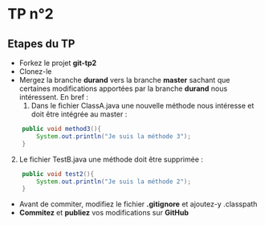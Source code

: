 # TP n°2

## Etapes du TP

* Forkez le projet __git-tp2__
* Clonez-le
* Mergez la branche  __durand__  vers la branche  __master__  sachant que certaines modifications apportées par la branche   __durand__   nous intéressent. En bref : 
  1. Dans le fichier ClassA.java une nouvelle méthode nous intéresse et doit être intégrée au master :

```java
    public void method3(){
	    System.out.println("Je suis la méthode 3");
    }
```

  2. Le fichier TestB.java une méthode doit être supprimée : 
  
```java
    public void test2(){
	    System.out.println("Je suis la méthode 2");
    }
```  
  
* Avant de commiter, modifiez le fichier __.gitignore__ et ajoutez-y .classpath
* __Commitez__ et __publiez__ vos modifications sur __GitHub__
